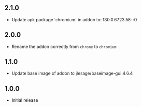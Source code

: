 ## 2.1.0

- Update apk package 'chromium' in addon to: 130.0.6723.58-r0

## 2.0.0

- Rename the addon correctly from `chrome` to `chromium`

## 1.1.0

- Update base image of addon to jlesage/baseimage-gui:4.6.4

## 1.0.0

- Initial release

<!-- https://developers.home-assistant.io/docs/add-ons/presentation#keeping-a-changelog -->
